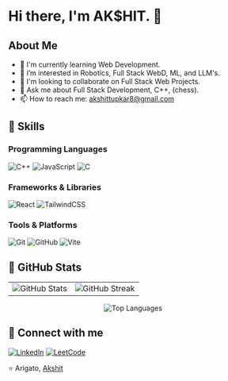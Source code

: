 # Hi there, I'm AK$HIT. 👋

## About Me
- 🌱 I'm currently learning Web Development.
- 👯 I’m interested in Robotics, Full Stack WebD, ML, and LLM's.
- 🤝 I'm looking to collaborate on Full Stack Web Projects.
- 💬 Ask me about Full Stack Development, C++, (chess).
- 📫 How to reach me: akshittupkar8@gmail.com

## 🚀 Skills

### Programming Languages

![C++](https://img.shields.io/badge/C++-00599C?style=for-the-badge&logo=cplusplus&logoColor=white)
![JavaScript](https://img.shields.io/badge/JavaScript-F7DF1E?style=for-the-badge&logo=javascript&logoColor=black)
![C](https://img.shields.io/badge/C-00599C?style=for-the-badge&logo=c&logoColor=white)


### Frameworks & Libraries

![React](https://img.shields.io/badge/React-20232A?style=for-the-badge&logo=react&logoColor=61DAFB)
![TailwindCSS](https://img.shields.io/badge/Tailwind_CSS-38B2AC?style=for-the-badge&logo=tailwind-css&logoColor=white)

### Tools & Platforms
![Git](https://img.shields.io/badge/Git-F05032?style=for-the-badge&logo=git&logoColor=white)
![GitHub](https://img.shields.io/badge/GitHub-181717?style=for-the-badge&logo=github&logoColor=white)
![Vite](https://img.shields.io/badge/Vite-646CFF?style=for-the-badge&logo=vite&logoColor=white)


## 🚀 GitHub Stats

<table>
  <tr>
    <td>
      <img src="https://github-readme-stats.vercel.app/api?username=hangingpawn64&show_icons=true&theme=tokyonight" alt="GitHub Stats">
    </td>
    <td>
      <img src="https://streak-stats.demolab.com?user=hangingpawn64&theme=tokyonight&border_radius=4.5" alt="GitHub Streak">
    </td>
  </tr>
</table>

<p align="center">
   <img src="https://github-readme-stats.vercel.app/api/top-langs/?username=hangingpawn64&layout=compact&theme=tokyonight" alt="Top Languages">
</p>



## 🔗 Connect with me

[![LinkedIn](https://img.shields.io/badge/LinkedIn-0077B5?style=for-the-badge&logo=linkedin&logoColor=white)](https://www.linkedin.com/in/akshittupkar64/)
[![LeetCode](https://img.shields.io/badge/LeetCode-FFA116?style=for-the-badge&logo=leetcode&logoColor=white)](https://leetcode.com/AkshitTupkar/)



⭐️ Arigato, [Akshit](https://github.com/hangingpawn64)
